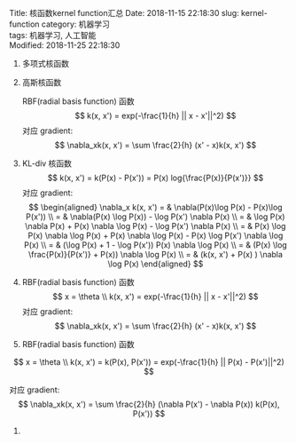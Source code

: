 Title: 核函数kernel function汇总
Date: 2018-11-15 22:18:30
slug: kernel-function
category: 机器学习   
tags: 机器学习, 人工智能  
Modified: 2018-11-25 22:18:30



1. 多项式核函数



2. 高斯核函数

   RBF(radial basis function) 函数
   $$
   k(x, x') = exp(-\frac{1}{h} || x - x'||^2)
   $$
   对应 gradient:
   $$
   \nabla_xk(x, x') = \sum \frac{2}{h} (x' - x)k(x, x')
   $$

3. KL-div 核函数
   $$
   k(x, x') = k(P(x) - P(x')) = P(x) log{\frac{P(x)}{P(x')}}
   $$
   对应 gradient:
   $$
   \begin{aligned}
   \nabla_x k(x, x') = & \nabla(P(x)\log P(x) - P(x)\log P(x')) \\
   = & \nabla(P(x) \log P(x)) - \log P(x') \nabla P(x) \\
   = & \log P(x) \nabla P(x) + P(x) \nabla \log P(x) - \log P(x') \nabla P(x) \\
   = & P(x) \log P(x) \nabla \log P(x) + P(x) \nabla \log P(x) - P(x) \log P(x') \nabla \log P(x) \\
   = & (\log P(x) + 1 - \log P(x')) P(x) \nabla \log P(x) \\
   = & (P(x) \log \frac{P(x)}{P(x')} + P(x)) \nabla \log P(x) \\
   = & (k(x, x') + P(x) ) \nabla \log P(x)
   \end{aligned}
   $$
   
   
1. RBF(radial basis function) 函数
   $$
   x = \theta \\
   k(x, x') = exp(-\frac{1}{h} || x - x'||^2)
   $$
   对应 gradient:
   $$
   \nabla_xk(x, x') = \sum \frac{2}{h} (x' - x)k(x, x')
   $$

2. RBF(radial basis function) 函数

$$
x = \theta \\
k(x, x') = k(P(x), P(x')) = exp(-\frac{1}{h} || P(x) - P(x')||^2)
$$

对应 gradient:
$$
\nabla_xk(x, x') = \sum \frac{2}{h} (\nabla P(x') - \nabla P(x)) k(P(x), P(x'))
$$

1. 